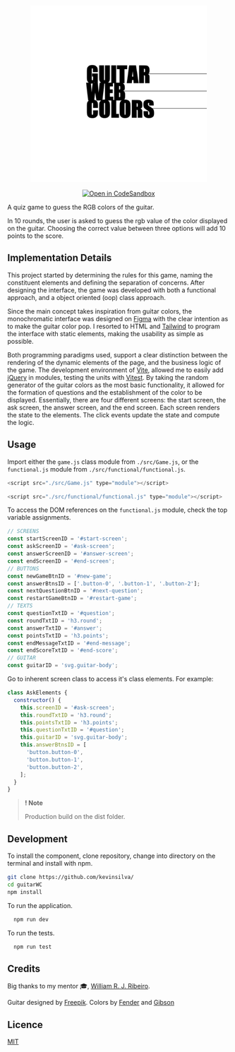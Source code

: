 <p align="center"><img src="img/logo.png" width="400"></p>

<div align="center">

<a href="">[![Open in CodeSandbox](https://img.shields.io/badge/Open%20in-CodeSandbox-success?style=flat-square&logo=codesandbox)](https://codesandbox.io/p/github/kevinsilva/recursive-calculator/csb-recursive?file=%2FREADME.md)</a>

</div>

A quiz game to guess the RGB colors of the guitar.

In 10 rounds, the user is asked to guess the rgb value of the color displayed on the guitar. Choosing the correct value between three options will add 10 points to the score. 

## Implementation Details

This project started by determining the rules for this game, naming the constituent elements and defining the separation of concerns. After designing the interface, the game was developed with both a functional approach, and a object oriented (oop) class approach. 

Since the main concept takes inspiration from guitar colors, the monochromatic interface was designed on [Figma](https://www.figma.com/) with the clear intention as to make the guitar color pop. I resorted to HTML and [Tailwind](https://tailwindcss.com/) to program the interface with static elements, making the usability as simple as possible.

Both programming paradigms used, support a clear distinction between the rendering of the dynamic elements of the page, and the business logic of the game. The development environment of [Vite](https://vitejs.dev/), allowed me to easily add [jQuery](https://jquery.com/) in modules, testing the units with [Vitest](https://vitest.dev/). By taking the random generator of the guitar colors as the most basic functionality, it allowed for the formation of questions and the establishment of the color to be displayed. Essentially, there are four different screens: the start screen, the ask screen, the answer screen, and the end screen. Each screen renders the state to the elements. The click events update the state and compute the logic.
 
## Usage

Import either the `game.js` class module from `./src/Game.js`, or the `functional.js` module from `./src/functional/functional.js`. 

```js
<script src="./src/Game.js" type="module"></script>
```

```js
<script src="./src/functional/functional.js" type="module"></script>
```

To access the DOM references on the `functional.js` module, check the top variable assignments. 

```js
// SCREENS
const startScreenID = '#start-screen';
const askScreenID = '#ask-screen';
const answerScreenID = '#answer-screen';
const endScreenID = '#end-screen';
// BUTTONS
const newGameBtnID = '#new-game';
const answerBtnsID = ['.button-0', '.button-1', '.button-2'];
const nextQuestionBtnID = '#next-question';
const restartGameBtnID = '#restart-game';
// TEXTS
const questionTxtID = '#question';
const roundTxtID = 'h3.round';
const answerTxtID = '#answer';
const pointsTxtID = 'h3.points';
const endMessageTxtID = '#end-message';
const endScoreTxtID = '#end-score';
// GUITAR
const guitarID = 'svg.guitar-body';
```

Go to inherent screen class to access it's class elements. For example:

```js
class AskElements {
  constructor() {
    this.screenID = '#ask-screen';
    this.roundTxtID = 'h3.round';
    this.pointsTxtID = 'h3.points';
    this.questionTxtID = '#question';
    this.guitarID = 'svg.guitar-body';
    this.answerBtnsID = [
      'button.button-0',
      'button.button-1',
      'button.button-2',
    ];
  }
}
```
> **! Note**
>
> Production build on the dist folder.


## Development

To install the component, clone repository, change into directory on the terminal and install with npm.

```bash
git clone https://github.com/kevinsilva/
cd guitarWC
npm install
```

To run the application.

```bash
  npm run dev
```

To run the tests.

```bash
  npm run test
```

## Credits

Big thanks to my mentor 🎓, [William R. J. Ribeiro](https://github.com/williamrjribeiro/).

Guitar designed by [Freepik](http://www.freepik.com). Colors by [Fender](http://www.fender.com) and [Gibson](http://gibson.com)

## Licence

[MIT](https://choosealicense.com/licenses/mit/)

